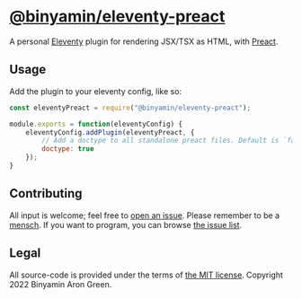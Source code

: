 # [@binyamin/eleventy-preact](https://www.npmjs.com/package/@binyamin/eleventy-preact)
A personal [Eleventy](https://11ty.dev) plugin for rendering JSX/TSX as HTML, with [Preact](https://preactjs.com/).


## Usage
Add the plugin to your eleventy config, like so:
```js
const eleventyPreact = require("@binyamin/eleventy-preact");

module.exports = function(eleventyConfig) {
    eleventyConfig.addPlugin(eleventyPreact, {
        // Add a doctype to all standalone preact files. Default is `false`
        doctype: true
    });
}
```


## Contributing
All input is welcome; feel free to [open an issue](https://github.com/binyamin/eleventy-plugin-preact/issues/new). Please remember to be a [mensch](https://www.merriam-webster.com/dictionary/mensch). If you want to program, you can browse [the issue list](https://github.com/binyamin/eleventy-plugin-preact/issues).


## Legal
All source-code is provided under the terms of [the MIT license](https://github.com/binyamin/eleventy-plugin-preact/blob/main/LICENSE). Copyright 2022 Binyamin Aron Green.
